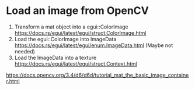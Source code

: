 # Load an image from OpenCV
1. Transform a mat object into a egui::ColorImage https://docs.rs/egui/latest/egui/struct.ColorImage.html
2. Load the egui::ColorImage into ImageData https://docs.rs/egui/latest/egui/enum.ImageData.html (Maybe not needed)
3. Load the ImageData into a texture https://docs.rs/egui/latest/egui/struct.Context.html






https://docs.opencv.org/3.4/d6/d6d/tutorial_mat_the_basic_image_container.html